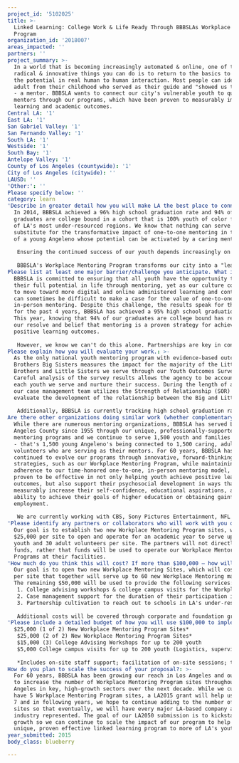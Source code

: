 ```yaml
---
project_id: '5102025'
title: >-
  Linked Learning: College Work & Life Ready Through BBBSLAs Workplace Mentoring
  Program
organization_id: '2018007'
areas_impacted: ''
partners: ''
project_summary: >-
  In a world that is becoming increasingly automated & online, one of the most
  radical & innovative things you can do is to return to the basics to unleash
  the potential in real human to human interaction. Most people can identify an
  adult from their childhood who served as their guide and "showed us the ropes"
  - a mentor. BBBSLA wants to connect our city's vulnerable youth to qualified
  mentors through our programs, which have been proven to measurably improve
  learning and academic outcomes.
Central LA: '1'
East LA: '1'
San Gabriel Valley: '1'
San Fernando Valley: '1'
South LA: '1'
Westside: '1'
South Bay: '1'
Antelope Valley: '1'
County of Los Angeles (countywide): '1'
City of Los Angeles (citywide): ''
LAUSD: ''
'Other:': ''
Please specify below: ''
category: learn
'Describe in greater detail how you will make LA the best place to connect:': >-
  In 2014, BBBSLA achieved a 96% high school graduation rate and 94% of
  graduates are college bound in a cohort that is 100% youth of color from some
  of LA's most under-resourced regions. We know that nothing can serve as a
  substitute for the transformative impact of one-to-one mentoring in the life
  of a young Angeleno whose potential can be activated by a caring mentor.
   
   Ensuring the continued success of our youth depends increasingly on the availability of "linked learning" opportunities, which is education that encourages academic success while introducing work-based learning to help youth envision a school-to-career pipeline. BBBSLA's Workplace Mentoring Program links high school juniors and seniors to mentors in some of LA's most influential corporations. Students are transported from their high school's to their Workplace Program Sites to participate in a two hour session that begins with a facilitated session led by our BBBSLA team focused on college and career readiness, as well as life skills learning, and concludes with one-to-one time with their mentors. The program is more than a "career exploration day" as it spans an entire school year. 
   
   BBBSLA's Workplace Mentoring Program transforms our city into a "learning lab" for youth curated by professionals who want to help our young Angelenos see their own potential as well as the potential in our city. In this way, learning happens while helping Angelenos connect more deeply to each other and to where we work and live.
Please list at least one major barrier/challenge you anticipate. What is your strategy for overcoming these obstacles?: >-
  BBBSLA is committed to ensuring that all youth have the opportunity to reach
  their full potential in life through mentoring, yet as our culture continues
  to move toward more digital and online administered learning and content, it
  can sometimes be difficult to make a case for the value of one-to-one,
  in-person mentoring. Despite this challenge, the results speak for themselves:
  for the past 4 years, BBBSLA has achieved a 95% high school graduation rate.
  This year, knowing that 94% of our graduates are college bound has revitalized
  our resolve and belief that mentoring is a proven strategy for achieving
  positive learning outcomes. 
   
   However, we know we can't do this alone. Partnerships are key in connecting our youth to the linked learning and mentoring opportunities that result in such dramatically positive and inspiring outcomes. BBBSLA will utilize the LA2050 Challenge to expand the ability for more youth to participate in our Workplace Programs with firms in key, high growth sectors
Please explain how you will evaluate your work.: >-
  As the only national youth mentoring program with evidence-based outcomes, Big
  Brothers Big Sisters measures the impact for the majority of the Little
  Brothers and Little Sisters we serve through our Youth Outcomes Survey (YOS).
  Careful analysis of the survey results allows the agency to be accountable for
  each youth we serve and nurture their success. During the length of a match,
  our case management team utilizes the Strength of Relationship (SOR) survey to
  evaluate the development of the relationship between the Big and Little.
   
   Additionally, BBBSLA is currently tracking high school graduation rates and college admissions rates, which are broken down to detailed demographic information, including by each Service Planning Area (SPA) in Los Angeles County. This data allows us to see where we are having the most impact. In 2014, the largest share of our college bound students came from South Los Angeles and South Bay regions (SPA 6 & 8).
Are there other organizations doing similar work (whether complementary or competitive)? What is unique about your proposed approach?: >-
  While there are numerous mentoring organizations, BBBSLA has served Los
  Angeles County since 1955 through our unique, professionally-supported
  mentoring programs and we continue to serve 1,500 youth and families annually
  - that's 1,500 young Angeleno's being connected to 1,500 caring, adult
  volunteers who are serving as their mentors. For 60 years, BBBSLA has
  continued to evolve our programs through innovative, forward-thinking
  strategies, such as our Workplace Mentoring Program, while maintaining our
  adherence to our time-honored one-to-one, in-person mentoring model, which has
  proven to be effective in not only helping youth achieve positive learning
  outcomes, but also support their psychosocial development in ways that
  measurably increase their self-confidence, educational aspirations, and their
  ability to achieve their goals of higher education or obtaining gainful
  employment. 
   
   We are currently working with CBS, Sony Pictures Entertainment, NFL Network, Union Bank, and Price Waterhouse Coopers, whose employees have experienced the impact this program has in the lives of youth and on their workplace as a way to tangibly see the power of partnerships, mentoring, and corporate social responsibility.
'Please identify any partners or collaborators who will work with you on this project. How much of the $100,000 grant award will each partner receive?': >-
  Our goal is to establish two new Workplace Mentoring Program sites, which cost
  $25,000 per site to open and operate for an academic year to serve up to 30
  youth and 30 adult volunteers per site. The partners will not directly receive
  funds, rather that funds will be used to operate our Workplace Mentoring
  Programs at their facilities.
'How much do you think this will cost? If more than $100,000 – how will you cover the additional costs?': >-
  Our goal is to open two new Workplace Mentoring Sites, which will cost $25,000
  per site that together will serve up to 60 new Workplace Mentoring matches.
  The remaining $50,000 will be used to provide the following services:
   1. College advising workshops & college campus visits for the Workplace Mentoring Program for up to 150 students.
   2. Case management support for the duration of their participation in the program, which is most often two years until they graduate high school and through college matriculation.
   3. Partnership cultivation to reach out to schools in LA's under-resourced regions to identify youth to participate in the program.
   
   Additional costs will be covered through corporate and foundation grants.
'Please include a detailed budget of how you will use $100,000 to implement this project.': |-
  $25,000 (1 of 2) New Workplace Mentoring Program Sites*
   $25,000 (2 of 2) New Workplace Mentoring Program Sites*
   $15,000 (3) College Advising Workshops for up to 200 youth
   $5,000 College campus visits for up to 200 youth (Logistics, supervision, transportation)
   
   *Includes on-site staff support; facilitation of on-site sessions; transportation of youth to and from work site, and supplies.
How do you plan to scale the success of your proposal?: >-
  For 60 years, BBBSLA has been growing our reach in Los Angeles and our goal is
  to increase the number of Workplace Mentoring Program sites throughout Los
  Angeles in key, high-growth sectors over the next decade. While we currently
  have 5 Workplace Mentoring Program sites, a LA2015 grant will help us grow to
  7 and in following years, we hope to continue adding to the number of program
  sites so that eventually, we will have every major LA-based company and
  industry represented. The goal of our LA2050 submission is to kickstart our
  growth so we can continue to scale the impact of our program to help make this
  unique, proven effective linked learning program to more of LA's youth.
year_submitted: 2015
body_class: blueberry

---
```


